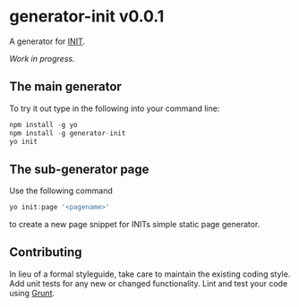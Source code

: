 # generator-init v0.0.1

A generator for [INIT](http://use-init.com).

_Work in progress._

## The main generator

To try it out type in the following into your command line:

```js
npm install -g yo
npm install -g generator-init
yo init
```
## The sub-generator page

Use the following command

```js
yo init:page '<pagename>'
```
to create a new page snippet for INITs simple static page generator.

## Contributing
In lieu of a formal styleguide, take care to maintain the existing coding style. Add unit tests for any new or changed functionality. Lint and test your code using [Grunt](http://gruntjs.com/).
